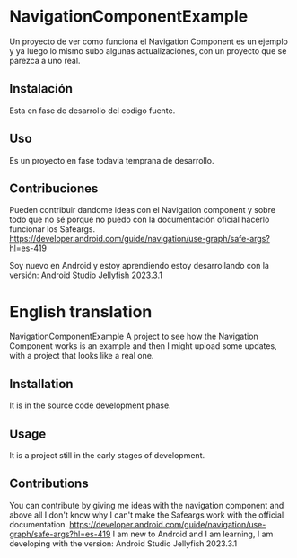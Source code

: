 # NavigationComponentExample

Un proyecto de ver como funciona el Navigation Component es un ejemplo y ya luego lo mismo subo algunas actualizaciones, 
con un proyecto que se parezca a uno real.

## Instalación

Esta en fase de desarrollo del codigo fuente.

## Uso

Es un proyecto en fase todavia temprana de desarrollo.

## Contribuciones

Pueden contribuir dandome ideas con el Navigation component y sobre todo que no sé porque no puedo con la documentación oficial
hacerlo funcionar los Safeargs.
https://developer.android.com/guide/navigation/use-graph/safe-args?hl=es-419

Soy nuevo en Android y estoy aprendiendo estoy desarrollando con la versión: 
Android Studio Jellyfish 2023.3.1 

# English translation 
NavigationComponentExample A project to see how the Navigation Component works is an example and then I might 
upload some updates, with a project that looks like a real one.

## Installation 
It is in the source code development phase.

## Usage 
It is a project still in the early stages of development.

## Contributions 
You can contribute by giving me ideas with the navigation component and above all I don't know why I can't make the 
Safeargs work with the official documentation.
https://developer.android.com/guide/navigation/use-graph/safe-args?hl=es-419 I am new to Android and I am learning, 
I am developing with the version: 
Android Studio Jellyfish 2023.3.1